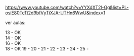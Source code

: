 https://www.youtube.com/watch?v=YYXdXT2l-Gg&list=PL-osiE80TeTt2d9bfVyTiXJA-UTHn6WwU&index=1

ver aulas:
  
13 - OK  
14 - OK  
16 - OK  
18 - OK
19 - 
20 - 
21 - 
22 - 
23 - 
24 - 
25 - 